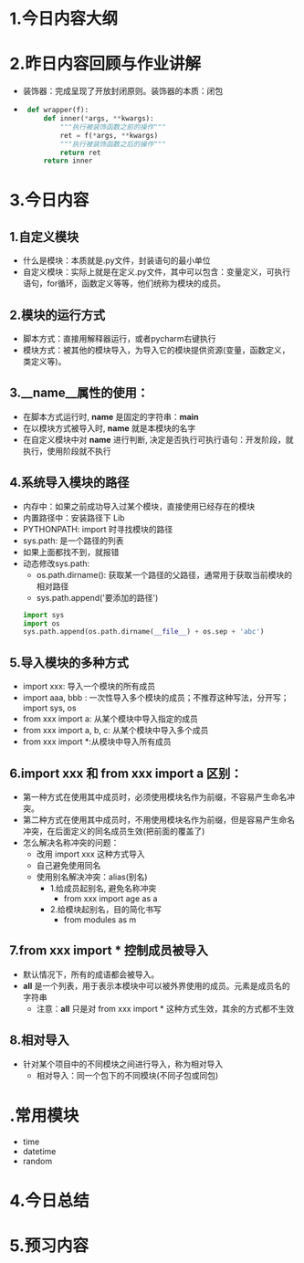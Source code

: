 # 1.今日内容大纲

# 2.昨日内容回顾与作业讲解
 - 装饰器：完成呈现了开放封闭原则。装饰器的本质：闭包
 - ```python
    def wrapper(f):
        def inner(*args, **kwargs):
            """执行被装饰函数之前的操作"""
            ret = f(*args, **kwargs)
            """执行被装饰函数之后的操作"""
            return ret
        return inner
   ```

# 3.今日内容
## 1.自定义模块
 - 什么是模块：本质就是.py文件，封装语句的最小单位
 - 自定义模块：实际上就是在定义.py文件，其中可以包含：变量定义，可执行语句，for循环，函数定义等等，他们统称为模块的成员。 

## 2.模块的运行方式
 - 脚本方式：直接用解释器运行，或者pycharm右键执行
 - 模块方式：被其他的模块导入，为导入它的模块提供资源(变量，函数定义，类定义等)。
## 3.__name__属性的使用：
 - 在脚本方式运行时, __name__ 是固定的字符串：__main__
 - 在以模块方式被导入时, __name__ 就是本模块的名字
 - 在自定义模块中对 __name__ 进行判断, 决定是否执行可执行语句：开发阶段，就执行，使用阶段就不执行
## 4.系统导入模块的路径
 - 内存中：如果之前成功导入过某个模块，直接使用已经存在的模块
 - 内置路径中：安装路径下 Lib
 - PYTHONPATH: import 时寻找模块的路径
 - sys.path: 是一个路径的列表
 - 如果上面都找不到，就报错
 - 动态修改sys.path:
   - os.path.dirname(): 获取某一个路径的父路径，通常用于获取当前模块的相对路径
   - sys.path.append('要添加的路径')
   ```python
   import sys
   import os
   sys.path.append(os.path.dirname(__file__) + os.sep + 'abc')
   ```
## 5.导入模块的多种方式
 - import xxx: 导入一个模块的所有成员
 - import aaa, bbb : 一次性导入多个模块的成员；不推荐这种写法，分开写； import sys, os
 - from xxx import a: 从某个模块中导入指定的成员
 - from xxx import a, b, c: 从某个模块中导入多个成员
 - from xxx import *:从模块中导入所有成员

## 6.import xxx 和 from xxx import a 区别：
 - 第一种方式在使用其中成员时，必须使用模块名作为前缀，不容易产生命名冲突。
  - 第二种方式在使用其中成员时，不用使用模块名作为前缀，但是容易产生命名冲突，在后面定义的同名成员生效(把前面的覆盖了)
  - 怎么解决名称冲突的问题：
    - 改用 import xxx 这种方式导入
    - 自己避免使用同名
    - 使用别名解决冲突：alias(别名)
      - 1.给成员起别名, 避免名称冲突
        - from xxx import age as a
      - 2.给模块起别名，目的简化书写
        - from modules as m
## 7.from xxx import * 控制成员被导入
 - 默认情况下，所有的成语都会被导入。
 - __all__ 是一个列表，用于表示本模块中可以被外界使用的成员。元素是成员名的字符串
   - 注意：__all__ 只是对 from xxx import * 这种方式生效，其余的方式都不生效

## 8.相对导入
 - 针对某个项目中的不同模块之间进行导入，称为相对导入
   - 相对导入：同一个包下的不同模块(不同子包或同包)
# .常用模块
 - time
 - datetime
 - random

# 4.今日总结

# 5.预习内容